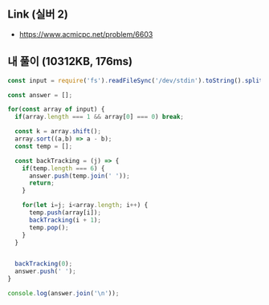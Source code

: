 ## Link (실버 2)          

- https://www.acmicpc.net/problem/6603  

## 내 풀이 (10312KB, 176ms)          

```javascript
const input = require('fs').readFileSync('/dev/stdin').toString().split('\n').map(el => el.split(' ').map(Number));

const answer = [];

for(const array of input) {
  if(array.length === 1 && array[0] === 0) break;

  const k = array.shift();
  array.sort((a,b) => a - b);
  const temp = [];

  const backTracking = (j) => {
    if(temp.length === 6) {
      answer.push(temp.join(' '));
      return;
    }

    for(let i=j; i<array.length; i++) {
      temp.push(array[i]);
      backTracking(i + 1);
      temp.pop();
    }
  }


  backTracking(0);
  answer.push(' ');
}

console.log(answer.join('\n'));
```
